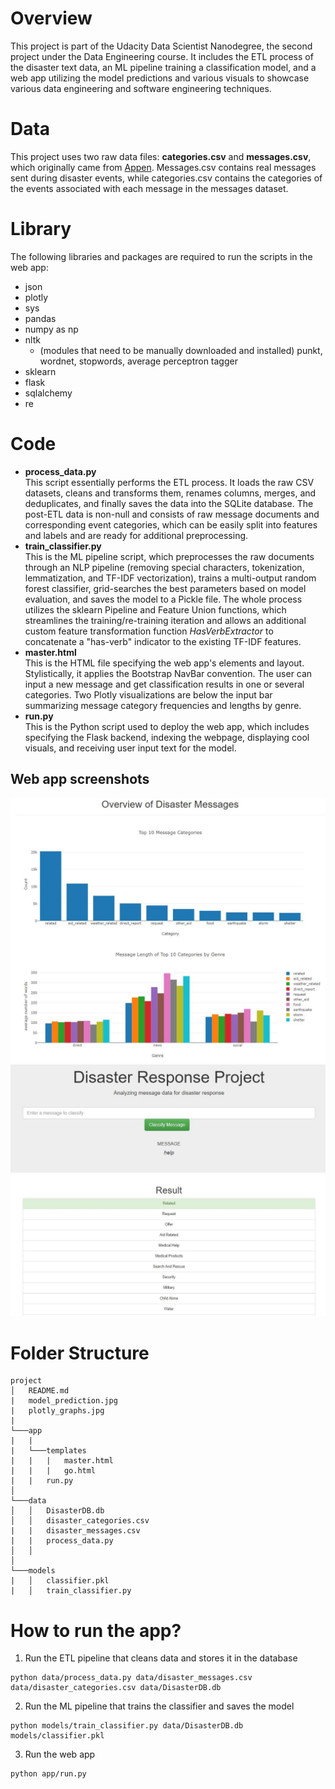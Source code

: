 # Overview

This project is part of the Udacity Data Scientist Nanodegree, the second project under the Data Engineering course. It includes the ETL process of the disaster text data, an ML pipeline training a classification model, and a web app utilizing the model predictions and various visuals to showcase various data engineering and software engineering techniques.

# Data

This project uses two raw data files: **categories.csv** and **messages.csv**, which originally came from [Appen](https://www.appen.com/). Messages.csv contains real messages sent during disaster events, while categories.csv contains the categories of the events associated with each message in the messages dataset.

# Library

The following libraries and packages are required to run the scripts in the web app:
* json
* plotly
* sys
* pandas
* numpy as np
* nltk
  * (modules that need to be manually downloaded and installed) punkt, wordnet, stopwords, average perceptron tagger
* sklearn
* flask
* sqlalchemy
* re

# Code

* **process_data.py** <br>
  This script essentially performs the ETL process. It loads the raw CSV datasets, cleans and transforms them, renames columns, merges, and deduplicates, and finally saves the data into the SQLite database. The post-ETL data is non-null and consists of raw message documents and corresponding event categories, which can be easily split into features and labels and are ready for additional preprocessing.
* **train_classifier.py** <br>
  This is the ML pipeline script, which preprocesses the raw documents through an NLP pipeline (removing special characters, tokenization, lemmatization, and TF-IDF vectorization), trains a multi-output random forest classifier, grid-searches the best parameters based on model evaluation, and saves the model to a Pickle file. The whole process utilizes the sklearn Pipeline and Feature Union functions, which streamlines the training/re-training iteration and allows an additional custom feature transformation function *HasVerbExtractor* to concatenate a "has-verb" indicator to the existing TF-IDF features.
* **master.html** <br>
  This is the HTML file specifying the web app's elements and layout. Stylistically, it applies the Bootstrap NavBar convention. The user can input a new message and get classification results in one or several categories. Two Plotly visualizations are below the input bar summarizing message category frequencies and lengths by genre.
* **run.py** <br>
  This is the Python script used to deploy the web app, which includes specifying the Flask backend, indexing the webpage, displaying cool visuals, and receiving user input text for the model.

## Web app screenshots

![alt text](https://github.com/calvinzyl/Disaster_Response_Pipeline_Udacity_Project/blob/main/plotly_graphs.jpg?raw=true)
![alt text](https://github.com/calvinzyl/Disaster_Response_Pipeline_Udacity_Project/blob/main/model_prediction.jpg?raw=true)


# Folder Structure

```
project
│   README.md
|   model_prediction.jpg
|   plotly_graphs.jpg
|
└───app
|   |
|   └───templates
|   |   |   master.html
|   |   |   go.html
|   |   run.py
│
└───data
│   │   DisasterDB.db
│   │   disaster_categories.csv
|   |   disaster_messages.csv
|   |   process_data.py
│   │
│   
└───models
|   │   classifier.pkl
|   │   train_classifier.py
```

# How to run the app?

1. Run the ETL pipeline that cleans data and stores it in the database
```
python data/process_data.py data/disaster_messages.csv data/disaster_categories.csv data/DisasterDB.db
```
2. Run the ML pipeline that trains the classifier and saves the model
```
python models/train_classifier.py data/DisasterDB.db models/classifier.pkl
```
3. Run the web app
```
python app/run.py
```


